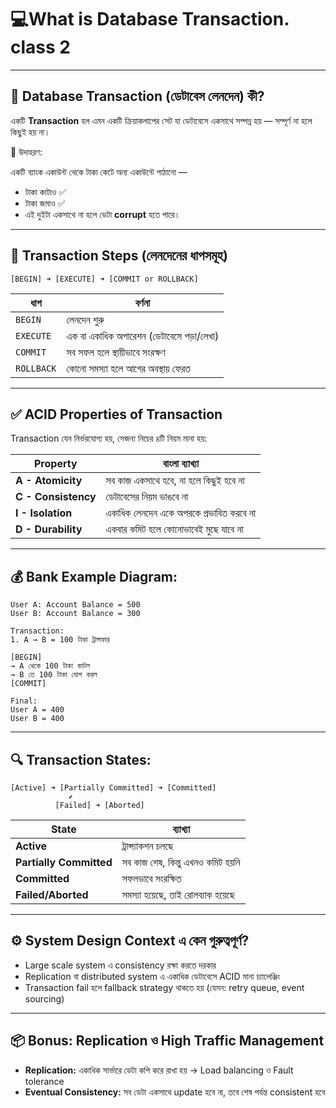 # 💻What is Database Transaction. class 2

---

## 🧾 **Database Transaction (ডেটাবেস লেনদেন) কী?**

একটি **Transaction** হল এমন একটি ক্রিয়াকলাপের সেট যা ডেটাবেসে একসাথে সম্পন্ন হয় — সম্পূর্ণ না হলে কিছুই হয় না।

📌 উদাহরণ:

একটি ব্যাংক একাউন্ট থেকে টাকা কেটে অন্য একাউন্টে পাঠানো —

- টাকা কাটাও ✅
- টাকা জমাও ✅
- এই দুইটা একসাথে না হলে ডেটা **corrupt** হতে পারে।

---

## 🔄 **Transaction Steps (লেনদেনের ধাপসমূহ)**

```
[BEGIN] ➜ [EXECUTE] ➜ [COMMIT or ROLLBACK]

```

| ধাপ | বর্ণনা |
| --- | --- |
| `BEGIN` | লেনদেন শুরু |
| `EXECUTE` | এক বা একাধিক অপারেশন (ডেটাবেসে পড়া/লেখা) |
| `COMMIT` | সব সফল হলে স্থায়ীভাবে সংরক্ষণ |
| `ROLLBACK` | কোনো সমস্যা হলে আগের অবস্থায় ফেরত |

---

## ✅ **ACID Properties of Transaction**

Transaction যেন নির্ভরযোগ্য হয়, সেজন্য নিচের ৪টি নিয়ম মানা হয়:

| Property | বাংলা ব্যাখ্যা |
| --- | --- |
| **A - Atomicity** | সব কাজ একসাথে হবে, না হলে কিছুই হবে না |
| **C - Consistency** | ডেটাবেসের নিয়ম ভাঙবে না |
| **I - Isolation** | একাধিক লেনদেন একে অপরকে প্রভাবিত করবে না |
| **D - Durability** | একবার কমিট হলে কোনোভাবেই মুছে যাবে না |

---

## 💰 **Bank Example Diagram:**

```
User A: Account Balance = 500
User B: Account Balance = 300

Transaction:
1. A → B = 100 টাকা ট্রান্সফার

[BEGIN]
→ A থেকে 100 টাকা কাটল
→ B তে 100 টাকা যোগ করল
[COMMIT]

Final:
User A = 400
User B = 400

```

---

## 🔍 **Transaction States:**

```
[Active] ➜ [Partially Committed] ➜ [Committed]
             ⬋
          [Failed] ➜ [Aborted]

```

| State | ব্যাখ্যা |
| --- | --- |
| **Active** | ট্রান্স্যাকশন চলছে |
| **Partially Committed** | সব কাজ শেষ, কিন্তু এখনও কমিট হয়নি |
| **Committed** | সফলভাবে সংরক্ষিত |
| **Failed/Aborted** | সমস্যা হয়েছে, তাই রোলব্যাক হয়েছে |

---

## ⚙️ **System Design Context এ কেন গুরুত্বপূর্ণ?**

- Large scale system এ consistency রক্ষা করতে দরকার
- Replication বা distributed system এ একাধিক ডেটাবেসে ACID মানা চ্যালেঞ্জিং
- Transaction fail হলে fallback strategy থাকতে হয় (যেমন: retry queue, event sourcing)

---

## 📦 **Bonus: Replication ও High Traffic Management**

- **Replication:** একাধিক সার্ভারে ডেটা কপি করে রাখা হয় → Load balancing ও Fault tolerance
- **Eventual Consistency:** সব ডেটা একসাথে update হবে না, তবে শেষ পর্যন্ত consistent হবে